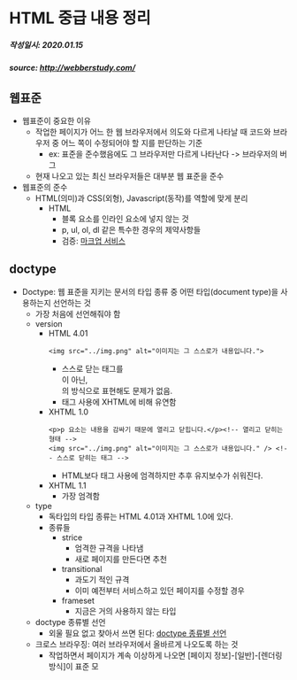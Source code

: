 HTML 중급 내용 정리
=============
##### 작성일시: 2020.01.15
##### source: <http://webberstudy.com/>
웹표준
-------------
* 웹표준이 중요한 이유
  - 작업한 페이지가 어느 한 웹 브라우저에서 의도와 다르게 나타날 때 코드와 브라우저 중 어느 쪽이 수정되어야 할 지를 판단하는 기준
    * ex: 표준을 준수했음에도 그 브라우저만 다르게 나타난다 -> 브라우저의 버그
  - 현재 나오고 있는 최신 브라우저들은 대부분 웹 표준을 준수
* 웹표준의 준수
  - HTML(의미)과 CSS(외형), Javascript(동작)를 역할에 맞게 분리
    + HTML
      + 블록 요소를 인라인 요소에 넣지 않는 것
      + p, ul, ol, dl 같은 특수한 경우의 제약사항들
      + 검증: [마크업 서비스](http://validator.w3.org/)

doctype
-------------
* Doctype:  웹 표준을 지키는 문서의 타입 종류 중 어떤 타입(document type)을 사용하는지 선언하는 것
  + 가장 처음에 선언해줘야 함
  + version
    - HTML 4.01
      ```
      <img src="../img.png" alt="이미지는 그 스스로가 내용입니다.">
      ```
      - 스스로 닫는 태그를 <br />이 아닌, <br>의 방식으로 표현해도 문제가 없음.
      - 태그 사용에 XHTML에 비해 유연함
    - XHTML 1.0
      ```
      <p>p 요소는 내용을 감싸기 때문에 열리고 닫힙니다.</p><!-- 열리고 닫히는 형태 -->
      <img src="../img.png" alt="이미지는 그 스스로가 내용입니다." /> <!-- 스스로 닫히는 태그 -->
      ```
      - HTML보다 태그 사용에 엄격하지만 추후 유지보수가 쉬워진다.
    - XHTML 1.1
      - 가장 엄격함
  + type
    - 독타입의 타입 종류는 HTML 4.01과 XHTML 1.0에 있다.
    - 종류들
      - strice
        - 엄격한 규격을 나타냄
        - 새로 페이지를 만든다면 추천
      - transitional
        - 과도기 적인 규격
        - 이미 예전부터 서비스하고 있던 페이지를 수정할 경우
      - frameset
        - 지금은 거의 사용하지 않는 타입
  + doctype 종류별 선언
    - 외울 필요 없고 찾아서 쓰면 된다: [doctype 종류별 선언](http://webberstudy.com/html-css/html-2/doctype/)
  + 크로스 브라우징: 여러 브라우저에서 올바르게 나오도록 하는 것
    - 작업하면서 페이지가 계속 이상하게 나오면 [페이지 정보]-[일반]-[렌더링 방식]이 표준 모
  



